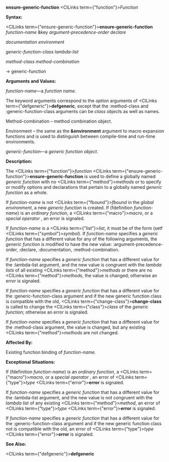 **ensure-generic-function** <ClLinks  term={"function"}><i>Function</i></ClLinks> 



**Syntax:** 



<ClLinks  term={"ensure-generic-function"}><b>ensure-generic-function</b></ClLinks> *function-name* &amp;key *argument-precedence-order declare* 



*documentation environment* 



*generic-function-class lambda-list* 



*method-class method-combination* 



→ generic-function 



**Arguments and Values:** 



*function-name*—a *function name*. 



The keyword arguments correspond to the *option* arguments of <ClLinks  term={"defgeneric"}><b>defgeneric</b></ClLinks>, except that the :method-class and :generic-function-class arguments can be *class object*s as well as names. 



Method-combination – method combination object. 



Environment – the same as the **&amp;environment** argument to macro expansion functions and is used to distinguish between compile-time and run-time environments. 



*generic-function*—a *generic function object*. 



**Description:** 



The <ClLinks  term={"function"}><i>function</i></ClLinks> <ClLinks  term={"ensure-generic-function"}><b>ensure-generic-function</b></ClLinks> is used to define a globally named *generic function* with no <ClLinks  term={"method"}><i>methods</i></ClLinks> or to specify or modify options and declarations that pertain to a globally named *generic function* as a whole. 



If *function-name* is not <ClLinks  term={"fbound"}><i>fbound</i></ClLinks> in the *global environment*, a new *generic function* is created. If (fdefinition *function-name*) is an *ordinary function*, a <ClLinks  term={"macro"}><i>macro</i></ClLinks>, or a *special operator* , an error is signaled. 



If *function-name* is a <ClLinks  term={"list"}><i>list</i></ClLinks>, it must be of the form (setf <ClLinks  term={"symbol"}><i>symbol</i></ClLinks>). If *function-name* specifies a *generic function* that has a different value for any of the following arguments, the *generic function* is modified to have the new value: :argument-precedence-order, :declare, :documentation, :method-combination. 



If *function-name* specifies a *generic function* that has a different value for the :lambda-list argument, and the new value is congruent with the *lambda lists* of all existing <ClLinks  term={"method"}><i>methods</i></ClLinks> or there are no <ClLinks  term={"method"}><i>methods</i></ClLinks>, the value is changed; otherwise an error is signaled. 







 



 



If *function-name* specifies a *generic function* that has a different value for the :generic-function-class argument and if the new generic function class is compatible with the old, <ClLinks  term={"change-class"}><b>change-class</b></ClLinks> is called to change the <ClLinks  term={"class"}><i>class</i></ClLinks> of the *generic function*; otherwise an error is signaled. 



If *function-name* specifies a *generic function* that has a different value for the :method-class argument, the value is changed, but any existing <ClLinks  term={"method"}><i>methods</i></ClLinks> are not changed. 



**Affected By:** 



Existing function binding of *function-name*. 



**Exceptional Situations:** 



If (fdefinition *function-name*) is an *ordinary function*, a <ClLinks  term={"macro"}><i>macro</i></ClLinks>, or a *special operator* , an error of <ClLinks  term={"type"}><i>type</i></ClLinks> <ClLinks  term={"error"}><b>error</b></ClLinks> is signaled. 



If *function-name* specifies a *generic function* that has a different value for the :lambda-list argument, and the new value is not congruent with the *lambda list* of any existing <ClLinks  term={"method"}><i>method</i></ClLinks>, an error of <ClLinks  term={"type"}><i>type</i></ClLinks> <ClLinks  term={"error"}><b>error</b></ClLinks> is signaled. 



If *function-name* specifies a *generic function* that has a different value for the :generic-function-class argument and if the new generic function class not is compatible with the old, an error of <ClLinks  term={"type"}><i>type</i></ClLinks> <ClLinks  term={"error"}><b>error</b></ClLinks> is signaled. 



**See Also:** 



<ClLinks  term={"defgeneric"}><b>defgeneric</b></ClLinks> 




